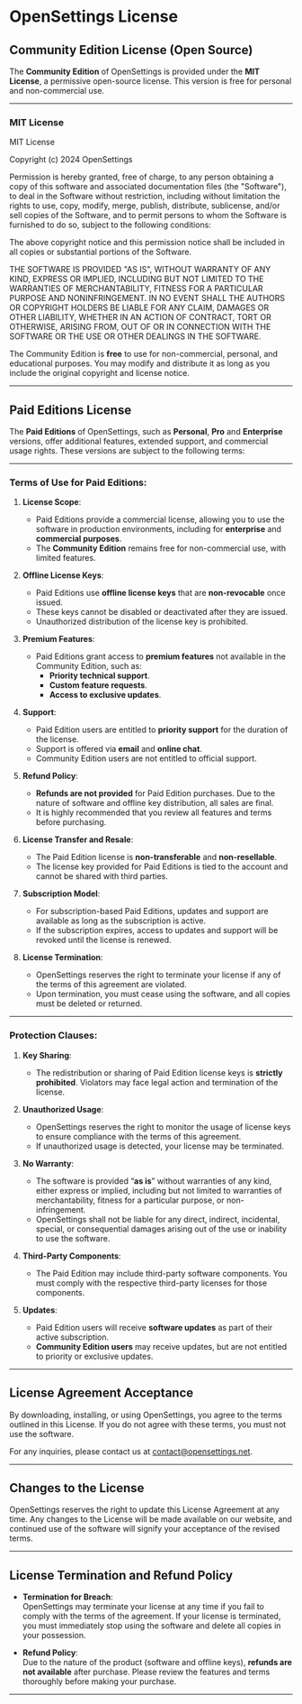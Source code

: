 # OpenSettings License

## Community Edition License (Open Source)

The **Community Edition** of OpenSettings is provided under the **MIT License**, a permissive open-source license. This version is free for personal and non-commercial use.

---

### MIT License

MIT License

Copyright (c) 2024 OpenSettings

Permission is hereby granted, free of charge, to any person obtaining a copy
of this software and associated documentation files (the "Software"), to deal
in the Software without restriction, including without limitation the rights
to use, copy, modify, merge, publish, distribute, sublicense, and/or sell
copies of the Software, and to permit persons to whom the Software is
furnished to do so, subject to the following conditions:

The above copyright notice and this permission notice shall be included in all
copies or substantial portions of the Software.

THE SOFTWARE IS PROVIDED "AS IS", WITHOUT WARRANTY OF ANY KIND, EXPRESS OR
IMPLIED, INCLUDING BUT NOT LIMITED TO THE WARRANTIES OF MERCHANTABILITY,
FITNESS FOR A PARTICULAR PURPOSE AND NONINFRINGEMENT. IN NO EVENT SHALL THE
AUTHORS OR COPYRIGHT HOLDERS BE LIABLE FOR ANY CLAIM, DAMAGES OR OTHER
LIABILITY, WHETHER IN AN ACTION OF CONTRACT, TORT OR OTHERWISE, ARISING FROM,
OUT OF OR IN CONNECTION WITH THE SOFTWARE OR THE USE OR OTHER DEALINGS IN THE
SOFTWARE.

The Community Edition is **free** to use for non-commercial, personal, and educational purposes. You may modify and distribute it as long as you include the original copyright and license notice.

---

## Paid Editions License

The **Paid Editions** of OpenSettings, such as **Personal**, **Pro** and **Enterprise** versions, offer additional features, extended support, and commercial usage rights. These versions are subject to the following terms:

---

### Terms of Use for Paid Editions:

1. **License Scope**:
    - Paid Editions provide a commercial license, allowing you to use the software in production environments, including for **enterprise** and **commercial purposes**.
    - The **Community Edition** remains free for non-commercial use, with limited features.

2. **Offline License Keys**:
    - Paid Editions use **offline license keys** that are **non-revocable** once issued.
    - These keys cannot be disabled or deactivated after they are issued.
    - Unauthorized distribution of the license key is prohibited.

3. **Premium Features**:
    - Paid Editions grant access to **premium features** not available in the Community Edition, such as:
        - **Priority technical support**.
        - **Custom feature requests**.
        - **Access to exclusive updates**.

4. **Support**:
    - Paid Edition users are entitled to **priority support** for the duration of the license.
    - Support is offered via **email** and **online chat**.
    - Community Edition users are not entitled to official support.

5. **Refund Policy**:
    - **Refunds are not provided** for Paid Edition purchases. Due to the nature of software and offline key distribution, all sales are final.
    - It is highly recommended that you review all features and terms before purchasing.

6. **License Transfer and Resale**:
    - The Paid Edition license is **non-transferable** and **non-resellable**.
    - The license key provided for Paid Editions is tied to the account and cannot be shared with third parties.

7. **Subscription Model**:
    - For subscription-based Paid Editions, updates and support are available as long as the subscription is active.
    - If the subscription expires, access to updates and support will be revoked until the license is renewed.

8. **License Termination**:
    - OpenSettings reserves the right to terminate your license if any of the terms of this agreement are violated.
    - Upon termination, you must cease using the software, and all copies must be deleted or returned.

---

### Protection Clauses:

1. **Key Sharing**:
    - The redistribution or sharing of Paid Edition license keys is **strictly prohibited**. Violators may face legal action and termination of the license.

2. **Unauthorized Usage**:
    - OpenSettings reserves the right to monitor the usage of license keys to ensure compliance with the terms of this agreement.
    - If unauthorized usage is detected, your license may be terminated.

3. **No Warranty**:
    - The software is provided “**as is**” without warranties of any kind, either express or implied, including but not limited to warranties of merchantability, fitness for a particular purpose, or non-infringement.
    - OpenSettings shall not be liable for any direct, indirect, incidental, special, or consequential damages arising out of the use or inability to use the software.

4. **Third-Party Components**:
    - The Paid Edition may include third-party software components. You must comply with the respective third-party licenses for those components.

5. **Updates**:
    - Paid Edition users will receive **software updates** as part of their active subscription.
    - **Community Edition users** may receive updates, but are not entitled to priority or exclusive updates.

---

## License Agreement Acceptance

By downloading, installing, or using OpenSettings, you agree to the terms outlined in this License. If you do not agree with these terms, you must not use the software.

For any inquiries, please contact us at [contact@opensettings.net](mailto:contact@opensettings.net).

---

## Changes to the License

OpenSettings reserves the right to update this License Agreement at any time. Any changes to the License will be made available on our website, and continued use of the software will signify your acceptance of the revised terms.

---

## License Termination and Refund Policy

- **Termination for Breach**:  
  OpenSettings may terminate your license at any time if you fail to comply with the terms of the agreement. If your license is terminated, you must immediately stop using the software and delete all copies in your possession.

- **Refund Policy**:  
  Due to the nature of the product (software and offline keys), **refunds are not available** after purchase. Please review the features and terms thoroughly before making your purchase.

---
